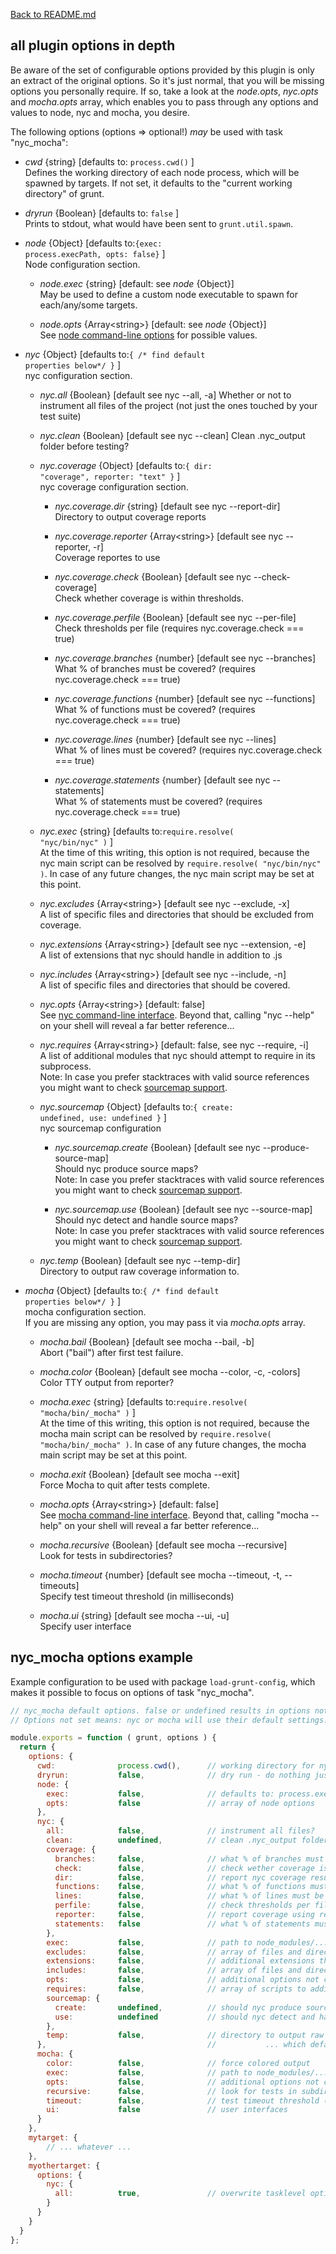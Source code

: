 [Back to README.md](../README.md)

## all plugin options in depth ##

Be aware of the set of configurable options provided by this plugin is only an
extract of the original options. So it's just normal, that you will be missing
options you personally require. If so, take a look at the
_node.opts_, _nyc.opts_ and _mocha.opts_ array, which enables you to pass through
any options and values to node, nyc and mocha, you desire.  

The following options (options => optional!) _may_ be used with task "nyc_mocha":

* _cwd_  {string} [defaults to: <code>process.cwd()</code> ]  
Defines the working directory of each node process, which will be spawned by
targets. If not set, it defaults to the "current working directory" of grunt.

* _dryrun_ {Boolean} [defaults to: <code>false</code> ]  
Prints to stdout, what would have been sent to <code>grunt.util.spawn</code>.

* _node_ {Object} [defaults to:<code>{exec: process.execPath, opts: false}</code> ]  
Node configuration section.

  * _node.exec_ {string} [default: see _node_ {Object}]  
May be used to define a custom node executable to spawn for each/any/some targets.

  * _node.opts_ {Array&lt;string&gt;} [default: see _node_ {Object}]  
See [node command-line options](https://nodejs.org/api/cli.html) for possible values.

* _nyc_ {Object} [defaults to:<code>{ /* find default properties below*/ }</code> ]  
nyc configuration section.

  * _nyc.all_ {Boolean} [default see nyc --all, -a]
Whether or not to instrument all files of the project (not just the ones touched
by your test suite)

  * _nyc.clean_ {Boolean} [default see nyc --clean]
Clean .nyc_output folder before testing?

  * _nyc.coverage_ {Object} [defaults to:<code>{ dir: "coverage", reporter: "text" }</code> ]  
nyc coverage configuration section.  

    * _nyc.coverage.dir_ {string} [default see nyc --report-dir]  
Directory to output coverage reports

    * _nyc.coverage.reporter_ {Array&lt;string&gt;} [default see nyc --reporter, -r]  
Coverage reportes to use

    * _nyc.coverage.check_ {Boolean} [default see nyc --check-coverage]  
Check whether coverage is within thresholds.

    * _nyc.coverage.perfile_ {Boolean} [default see nyc --per-file]  
Check thresholds per file (requires nyc.coverage.check === true)

    * _nyc.coverage.branches_ {number} [default see nyc --branches]  
What % of branches must be covered? (requires nyc.coverage.check === true)

    * _nyc.coverage.functions_ {number} [default see nyc --functions]  
What % of functions must be covered? (requires nyc.coverage.check === true)

    * _nyc.coverage.lines_ {number} [default see nyc --lines]  
What % of lines must be covered? (requires nyc.coverage.check === true)

    * _nyc.coverage.statements_ {number} [default see nyc --statements]  
What % of statements must be covered? (requires nyc.coverage.check === true)

  * _nyc.exec_ {string} [defaults to:<code>require.resolve( "nyc/bin/nyc" )</code> ]  
At the time of this writing, this option is not required, because the nyc main
script can be resolved by <code>require.resolve( "nyc/bin/nyc" )</code>.
In case of any future changes, the nyc main script may be set at this point.

  * _nyc.excludes_ {Array&lt;string&gt;} [default see nyc --exclude, -x]  
A list of specific files and directories that should be excluded from coverage.

  * _nyc.extensions_ {Array&lt;string&gt;} [default see nyc --extension, -e]  
A list of extensions that nyc should handle in addition to .js

  * _nyc.includes_ {Array&lt;string&gt;} [default see nyc --include, -n]  
A list of specific files and directories that should be covered.

  * _nyc.opts_ {Array&lt;string&gt;} [default: false]  
See [nyc command-line interface](https://github.com/istanbuljs/nyc). Beyond that,
calling "nyc --help" on your shell will reveal a far better reference...

  * _nyc.requires_ {Array&lt;string&gt;} [default: false, see nyc --require, -i]  
A list of additional modules that nyc should attempt to require in its subprocess.  
Note: In case you prefer stacktraces with valid source references you might want
      to check [sourcemap support](./docs/sourcemapsupport.md).

  * _nyc.sourcemap_ {Object} [defaults to:<code>{ create: undefined, use: undefined }</code> ]  
nyc sourcemap configuration

    * _nyc.sourcemap.create_ {Boolean} [default see nyc --produce-source-map]  
Should nyc produce source maps?  
Note: In case you prefer stacktraces with valid source references you might want
      to check [sourcemap support](./docs/sourcemapsupport.md).

    * _nyc.sourcemap.use_ {Boolean} [default see nyc --source-map]  
Should nyc detect and handle source maps?  
Note: In case you prefer stacktraces with valid source references you might want
      to check [sourcemap support](./docs/sourcemapsupport.md).

  * _nyc.temp_ {Boolean} [default see nyc --temp-dir]  
Directory to output raw coverage information to.

* _mocha_ {Object} [defaults to:<code>{ /* find default properties below*/ }</code> ]  
mocha configuration section.  
If you are missing any option, you may pass it via _mocha.opts_ array.

  * _mocha.bail_ {Boolean} [default see mocha --bail, -b]  
Abort ("bail") after first test failure.

  * _mocha.color_ {Boolean} [default see mocha --color, -c, -colors]  
Color TTY output from reporter?

  * _mocha.exec_ {string} [defaults to:<code>require.resolve( "mocha/bin/_mocha" )</code> ]  
At the time of this writing, this option is not required, because the mocha main
script can be resolved by <code>require.resolve( "mocha/bin/_mocha" )</code>.
In case of any future changes, the mocha main script may be set at this point.

  * _mocha.exit_ {Boolean} [default see mocha --exit]  
Force Mocha to quit after tests complete.

  * _mocha.opts_ {Array&lt;string&gt;} [default: false]  
See [mocha command-line interface](https://mochajs.org/api/mocha). Beyond that,
calling "mocha --help" on your shell will reveal a far better reference...

  * _mocha.recursive_ {Boolean} [default see mocha --recursive]  
Look for tests in subdirectories?

  * _mocha.timeout_ {number} [default see mocha --timeout, -t, --timeouts]  
Specify test timeout threshold (in milliseconds)

  * _mocha.ui_ {string} [default see mocha --ui, -u]  
Specify user interface

## nyc_mocha options example ##

Example configuration to be used with package <code>load-grunt-config</code>,
which makes it possible to focus on options of task "nyc_mocha".

```javascript
// nyc_mocha default options. false or undefined results in options not being set.
// Options not set means: nyc or mocha will use their default settings.

module.exports = function ( grunt, options ) {
  return {
    options: {
      cwd:              process.cwd(),      // working directory for nyc + mocha run
      dryrun:           false,              // dry run - do nothing just print cmd line
      node: {
        exec:           false,              // defaults to: process.execPath
        opts:           false               // array of node options
      },
      nyc: {
        all:            false,              // instrument all files?
        clean:          undefined,          // clean .nyc_output folder before testing
        coverage: {
          branches:     false,              // what % of branches must be covered?
          check:        false,              // check wether coverage is within thresholds
          dir:          false,              // report nyc coverage results to folder
          functions:    false,              // what % of functions must be covered?
          lines:        false,              // what % of lines must be covered?
          perfile:      false,              // check thresholds per file
          reporter:     false,              // report coverage using reporter 'text'|'html'
          statements:   false               // what % of statements must be covered?
        },
        exec:           false,              // path to node_modules/.../nyc script
        excludes:       false,              // array of files and directories to exclude
        extensions:     false,              // additional extensions that nyc should handle
        includes:       false,              // array of files and directories to inclode
        opts:           false,              // additional options not covered by plugin
        requires:       false,              // array of scripts to additionally require
        sourcemap: {
          create:       undefined,          // should nyc produce sourcemaps
          use:          undefined           // should nyc detect and handle sourcemaps
        },
        temp:           false,              // directory to output raw coverage information
      },                                    //           ... which defaults to .nyc_output
      mocha: {
        color:          false,              // force colored output
        exec:           false,              // path to node_modules/.../mocha script
        opts:           false,              // additional options not covered by plugin
        recursive:      false,              // look for tests in subdirectories
        timeout:        false,              // test timeout threshold (millis)
        ui:             false               // user interfaces
      }
    },
    mytarget: {
        // ... whatever ...
    },
    myothertarget: {
      options: {
        nyc: {
          all:          true,               // overwrite tasklevel options.nyc.all
        }
      }
    }
  }
};
```
